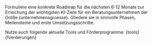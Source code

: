 Formuliere eine konkrete Roadmap für die nächsten 6-12 Monate zur Erreichung der wichtigsten KI-Ziele für ein Beratungsunternehmen der Größe {unternehmensgroesse}.
Gliedere sie in sinnvolle Phasen, Meilensteine und erste Umsetzungsschritte.

Nutze auch folgende aktuelle Tools und Förderprogramme:
{tools}
{foerderungen}